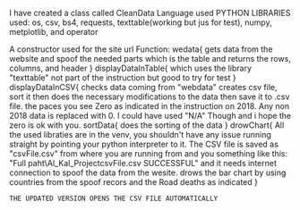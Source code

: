 I have created a class called CleanData Language used PYTHON LIBRARIES used: os, csv, bs4, 
requests, texttable(working but jus for test), numpy, metplotlib, and operator

A constructor used for the site url 
Function: 
  wedata{ 
        gets data from the website and spoof the needed 
        parts which is the table and returns the rows, columns, and header 
        } 
  displayDataInTable{ 
        which uses the library "texttable" not part of the instruction but good to try for test 
        }
  displayDataInCSV{ 
        checks data coming from "webdata" creates csv file, sort it then does the necessary
        modifications to the data then save it to .csv file.
        the paces you see Zero as indicated in the instruction on 2018. Any non 2018 data is replaced 
        with 0. I could have used "N/A" Though and i hope the zero is ok with you.
   sortData{ 
        does the sorting of the data 
        } 
  drowChart{ 
        All the used libraties are in the venv, you shouldn't have any issue running straight by pointing your 
        python interpreter to it.
        The CSV file is saved as "csvFile.csv" from where you are running from
        and you something like this:  "Full paht\Al_Kal_ProjectcsvFile.csv SUCCESSFUL" and it needs 
        internet connection to spoof the data from the wesite.
        drows the bar chart by using countries from the spoof recors and the Road deaths as indicated 
        }
        
    THE UPDATED VERSION OPENS THE CSV FILE AUTOMATICALLY

